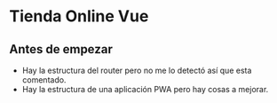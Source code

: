 # Tienda Online Vue

## Antes de empezar
 
- Hay la estructura del router pero no me lo detectó así que esta comentado. 
- Hay la estructura de una aplicación PWA pero hay cosas a mejorar.



